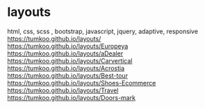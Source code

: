 # layouts
html, css, scss , bootstrap, javascript, jquery, adaptive, responsive
<br>
https://tumkoo.github.io/layouts/
<br>
https://tumkoo.github.io/layouts/Europeya
<br>
https://tumkoo.github.io/layouts/aDealer
<br>
https://tumkoo.github.io/layouts/Carvertical
<br>
https://tumkoo.github.io/layouts/Acrostia
<br>
https://tumkoo.github.io/layouts/Best-tour
<br>
https://tumkoo.github.io/layouts/Shoes-Ecommerce
<br>
https://tumkoo.github.io/layouts/Travel
<br>
https://tumkoo.github.io/layouts/Doors-mark
